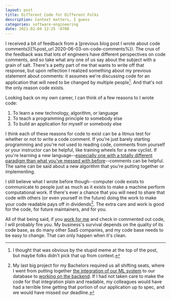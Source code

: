 ```yaml
---
layout: post
title: Different Code for Different Folks
description: Context matters, I guess
categories: software-engineering
date: 2021-02-04 12:25 -0700
---
```

I received a bit of feedback from a [previous blog post I wrote about code comments]({%post_url 2020-06-03-on-code-comments%}). The crux of the feedback was that lots of engineers have different perspectives on code comments, and so take what any one of us say about the subject with a grain of salt. There's a petty part of me that wants to write off that response, but upon reflection I realized something about my previous statement about comments: it assumes we're discussing code for an application that will need to be changed by multiple people[^1]. And that's not the only reason code exists.

Looking back on my own career, I can think of a few reasons to I wrote code:

1. To learn a new technology, algorithm, or language
1. To teach a programming principle to somebody else
1. To build an application for myself or somebody else

I think each of these reasons for code to exist can be a litmus test for whether or not to write a code comment. If you're just barely starting programming and you're not used to reading code, comments from yourself or your instructor can be helpful, like training wheels for a new cyclist. If you're learning a new language--[especially one with a totally different paradigm than what you've messed with before](https://elixir-lang.org/)--comments can be helpful. The same can be said about a new algorithm that you're putting together or implementing.

I still believe what I wrote before though--computer code exists to communicate to people just as much as it exists to make a machine perform computational work. If there's ever a chance that you will need to share that code with others (or even yourself in the future) doing the work to make your code readable pays off in dividends[^2]. The extra care and work is good for the code, for future maintainers, and for you.

All of that being said, if you [work for me](http://keepwriting.io) and check in commented out code, I will probably fire you. My business's survival depends on the quality of its code base, as do many other SaaS companies, and my code base needs to be easy to change. That can only happen when it's clean.

[^1]: I thought that was obvious by the stupid meme at the top of the post, but maybe folks didn't pick that up from context.
[^2]: My last big project for my Bachelors required us all shifting seats, where I went from putting together [the integration of our ML system](https://github.com/cincospenguinos/ScamProtectorsMonitor) to our database to [working on the backend](https://github.com/cincospenguinos/ScamProtectorsWeb). If I had not taken care to make the code for that integration plain and readable, my colleagues would have had a terrible time getting that portion of our application up to spec, and we would have missed our deadline.